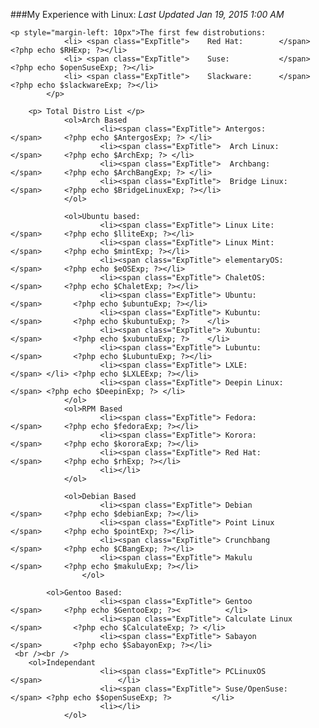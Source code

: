 ###My Experience with Linux: 
*Last Updated Jan 19, 2015 1:00 AM*
	



	<p style="margin-left: 10px">The first few distrobutions:
				<li> <span class="ExpTitle">	Red Hat:		</span>		<?php echo $RHExp; ?></li>
				<li> <span class="ExpTitle">	Suse: 			</span>			<?php echo $openSuseExp; ?></li>
				<li> <span class="ExpTitle">	Slackware: 		</span>			<?php echo $slackwareExp; ?></li>
			</p>

		<p> Total Distro List </p>
				<ol>Arch Based
						<li><span class="ExpTitle">	Antergos: 		</span>		<?php echo $AntergosExp; ?>	</li>
						<li><span class="ExpTitle">	 Arch Linux: 	</span>		<?php echo $ArchExp; ?>	</li>
						<li><span class="ExpTitle">	 Archbang:		</span>		<?php echo $ArchBangExp; ?>	</li>
						<li><span class="ExpTitle">	 Bridge Linux:	</span>		<?php echo $BridgeLinuxExp; ?></li>
				</ol>

				<ol>Ubuntu based:
						<li><span class="ExpTitle">	Linux Lite: 	</span>		<?php echo $lliteExp; ?></li>
						<li><span class="ExpTitle">	Linux Mint: 	</span>		<?php echo $mintExp; ?></li>
						<li><span class="ExpTitle">	elementaryOS: 	</span>		<?php echo $eOSExp; ?></li>
						<li><span class="ExpTitle">	ChaletOS: 		</span>		<?php echo $ChaletExp; ?></li>
						<li><span class="ExpTitle">	Ubuntu:			</span>		  <?php echo $ubuntuExp; ?></li>
						<li><span class="ExpTitle">	Kubuntu:		</span>		  <?php echo $kubuntuExp; ?>	</li>
						<li><span class="ExpTitle">	Xubuntu:		</span>		  <?php echo $xubuntuExp; ?>	</li>
						<li><span class="ExpTitle">	Lubuntu:		</span>		  <?php echo $LubuntuExp; ?></li>
						<li><span class="ExpTitle">	LXLE:			</span>	</li> <?php echo $LXLEExp; ?></li>
						<li><span class="ExpTitle"> Deepin Linux:   </span> <?php echo $DeepinExp; ?> </li>
				</ol>
				<ol>RPM Based
						<li><span class="ExpTitle">	Fedora:			</span>		<?php echo $fedoraExp; ?></li>
						<li><span class="ExpTitle">	Korora:         </span> 	<?php echo $kororaExp; ?></li>
						<li><span class="ExpTitle">	Red Hat:		</span>		<?php echo $rhExp; ?></li>
						<li></li>
				</ol>

				<ol>Debian Based
						<li><span class="ExpTitle">	Debian			</span>		<?php echo $debianExp; ?></li>
						<li><span class="ExpTitle">	Point Linux 	</span>		<?php echo $pointExp; ?></li>
						<li><span class="ExpTitle">	Crunchbang		</span>		<?php echo $CBangExp; ?></li>
						<li><span class="ExpTitle">	Makulu			</span>		<?php echo $makuluExp; ?></li>
					</ol>

			<ol>Gentoo Based: 
						<li><span class="ExpTitle">	Gentoo 					</span>		<?php echo $GentooExp; ?><			</li>
						<li><span class="ExpTitle"> Calculate Linux		          </span>		<?php echo $CalculateExp; ?> </li>
						<li><span class="ExpTitle">	Sabayon			          </span>		<?php echo $SabayonExp; ?></li>
     <br /><br />   
        <ol>Independant
						<li><span class="ExpTitle">	PCLinuxOS 					</span>					</li>
						<li><span class="ExpTitle">	Suse/OpenSuse: 			</span>	<?php echo $$openSuseExp; ?>		 </li>
						<li></li>
				</ol>
